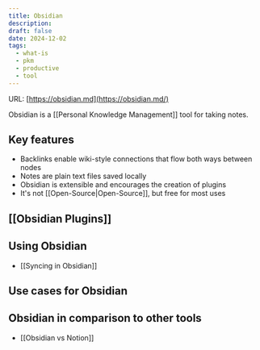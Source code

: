 ```yaml
---
title: Obsidian
description: 
draft: false
date: 2024-12-02
tags:
  - what-is
  - pkm
  - productive
  - tool
---
```


URL: [https://obsidian.md](https://obsidian.md/)

Obsidian is a [[Personal Knowledge Management]] tool for taking notes. 

## Key features 

- Backlinks enable wiki-style connections that flow both ways between nodes
- Notes are plain text files saved locally
- Obsidian is extensible and encourages the creation of plugins
- It's not [[Open-Source|Open-Source]], but free for most uses

## [[Obsidian Plugins]]

## Using Obsidian 

- [[Syncing in Obsidian]]


## Use cases for Obsidian 


## Obsidian in comparison to other tools 

- [[Obsidian vs Notion]]



